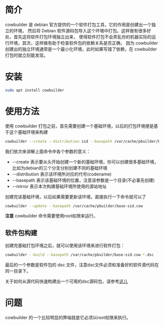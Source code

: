 # 简介
cowbuilder 是 debian 官方提供的一个软件打包工具，它的作用是创建出一个独立的环境，
然后将 Debian 软件源码包导入这个环境中打包。这样做有很多好处，首先这将软件打包环境独立出来，
使得软件打包不会弄乱你的机器实际的运行环境，其次，这样做有助于检查软件包的依赖关系是否正确，
因为 cowbuilder 创建出的独立环境通常是一个最小化环境，此时如果写错了依赖，在 cowbuilder 打包时就立刻能发现。

# 安装
```bash
sudo apt install cowbuilder
```

# 使用方法
使用 cowbuilder 打包之前，首先需要创建一个基础环境，以后的打包环境便是基于这个基础环境来构建
```bash
cowbuilder --create --distribution sid --basepath /var/cache/pbuilder/base-sid.cow --mirror http://mirrors.163.com/debian
```

我们依次来讲解上面命令中各个参数的意义：

* --create 表示要从头开始创建一个新的基础环境，你可以创建很多基础环境，比如为debian的三个分支分别创建不同的基础环境
* --distribution 表示该环境所对应的代号(codename)
* --basepath 表示该基础环境的位置，注意该参数是一个目录(不必事先创建)
* --mirror 表示本次构建基础环境所使用的源站地址

创建完该基础环境，以后如果需要更新该环境，直接执行一下命令就可以了
```bash
cowbuilder --update --basepath /var/cache/pbuilder/base-sid.cow
```

**注意** cowbuilder 命令需要使用root权限来运行。

## 软件包构建
创建完基础打包环境之后，就可以使用该环境来进行软件打包：
```bash
cowbuilder --build --basepath /var/cache/pbuilder/base-sid.cow *.dsc
```

最后的一个参数是软件包的 dsc 文件，注意dsc文件必须和准备好的软件源代码在同一目录下。

关于如何从源代码快速构建出一个可用的dsc源码包，请参考[这儿](https://hosiet.me/blog/2016/07/24/fast-preparation-of-a-source-only-upload-for-debian/)

# 问题
cowbuilder 的一个比较明显的弊端就是它必须以root权限来执行。